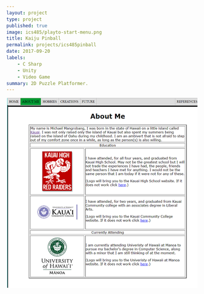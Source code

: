 ```yaml
---
layout: project
type: project
published: true
image: ics485/playto-start-menu.png
title: Kaiju Pinball
permalink: projects/ics485pinball
date: 2017-09-20
labels:
    - C Sharp
    - Unity
    - Video Game
summary: 2D Puzzle Platformer.
---
```


<div align="middle">
  <img class="ui image" src="../images/projects/ics101/ics101-website-preview.png" >
</div>
